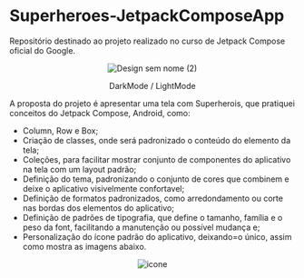 # Superheroes-JetpackComposeApp
Repositório destinado ao projeto realizado no curso de Jetpack Compose oficial do Google. 

<div align='center'>

![Design sem nome (2)](https://github.com/DevMarlonR/DevMarlonR/assets/150947803/6de19c6b-b7f0-417e-87aa-09c4cb512592)
<p>DarkMode / LightMode</p>

</div> 

A proposta do projeto é apresentar uma tela com Superherois, que pratiquei conceitos do Jetpack Compose, Android, como:
- Column, Row e Box;
- Criação de classes, onde será padronizado o conteúdo do elemento da tela;
- Coleções, para facilitar mostrar conjunto de componentes do aplicativo na tela com um layout padrão;
- Definição do tema, padronizando o conjunto de cores que combinem e deixe o aplicativo visivelmente confortavel;
- Definição de formatos padronizados, como arredondamento ou corte nas bordas dos elementos do aplicativo;
- Definição de padrões de tipografia, que define o tamanho, família e o peso da font, facilitando a manutenção ou possível mudança e;
- Personalização do ícone padrão do aplicativo, deixando=o único, assim como mostra as imagens abaixo.

<div align='center'>

![icone](https://github.com/DevMarlonR/Modelagem-BancoDeDados-Oficina/assets/150947803/b3367124-2610-471f-9068-14656429bb2c)


</div>
